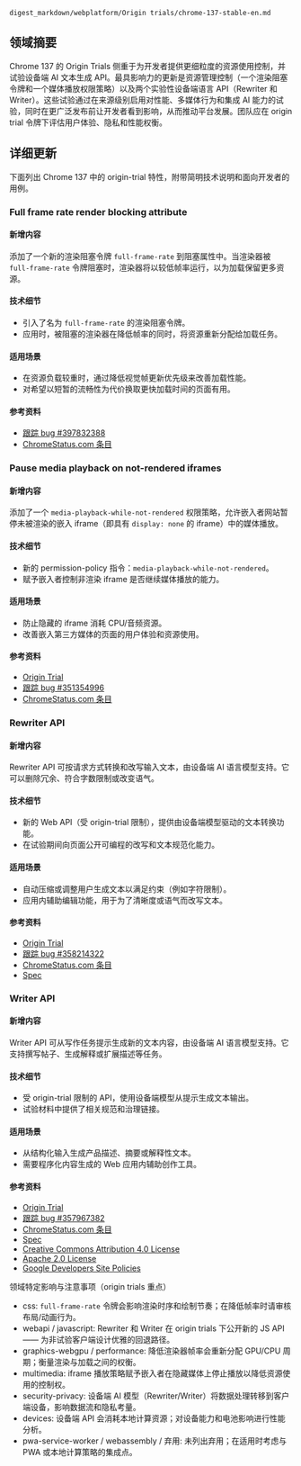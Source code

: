 ```text
digest_markdown/webplatform/Origin trials/chrome-137-stable-en.md
```

## 领域摘要

Chrome 137 的 Origin Trials 侧重于为开发者提供更细粒度的资源使用控制，并试验设备端 AI 文本生成 API。最具影响力的更新是资源管理控制（一个渲染阻塞令牌和一个媒体播放权限策略）以及两个实验性设备端语言 API（Rewriter 和 Writer）。这些试验通过在来源级别启用对性能、多媒体行为和集成 AI 能力的试验，同时在更广泛发布前让开发者看到影响，从而推动平台发展。团队应在 origin trial 令牌下评估用户体验、隐私和性能权衡。

## 详细更新

下面列出 Chrome 137 中的 origin-trial 特性，附带简明技术说明和面向开发者的用例。

### Full frame rate render blocking attribute

#### 新增内容
添加了一个新的渲染阻塞令牌 `full-frame-rate` 到阻塞属性中。当渲染器被 `full-frame-rate` 令牌阻塞时，渲染器将以较低帧率运行，以为加载保留更多资源。

#### 技术细节
- 引入了名为 `full-frame-rate` 的渲染阻塞令牌。
- 应用时，被阻塞的渲染器在降低帧率的同时，将资源重新分配给加载任务。

#### 适用场景
- 在资源负载较重时，通过降低视觉帧更新优先级来改善加载性能。
- 对希望以短暂的流畅性为代价换取更快加载时间的页面有用。

#### 参考资料
- [跟踪 bug #397832388](https://bugs.chromium.org/p/chromium/issues/detail?id=397832388)  
- [ChromeStatus.com 条目](https://chromestatus.com/feature/5109023781429248)

### Pause media playback on not-rendered iframes

#### 新增内容
添加了一个 `media-playback-while-not-rendered` 权限策略，允许嵌入者网站暂停未被渲染的嵌入 iframe（即具有 `display: none` 的 iframe）中的媒体播放。

#### 技术细节
- 新的 permission-policy 指令：`media-playback-while-not-rendered`。
- 赋予嵌入者控制非渲染 iframe 是否继续媒体播放的能力。

#### 适用场景
- 防止隐藏的 iframe 消耗 CPU/音频资源。
- 改善嵌入第三方媒体的页面的用户体验和资源使用。

#### 参考资料
- [Origin Trial](https://developer.chrome.com/origintrials/#/trials/active)  
- [跟踪 bug #351354996](https://bugs.chromium.org/p/chromium/issues/detail?id=351354996)  
- [ChromeStatus.com 条目](https://chromestatus.com/feature/5082854470868992)

### Rewriter API

#### 新增内容
Rewriter API 可按请求方式转换和改写输入文本，由设备端 AI 语言模型支持。它可以删除冗余、符合字数限制或改变语气。

#### 技术细节
- 新的 Web API（受 origin-trial 限制），提供由设备端模型驱动的文本转换功能。
- 在试验期间向页面公开可编程的改写和文本规范化能力。

#### 适用场景
- 自动压缩或调整用户生成文本以满足约束（例如字符限制）。
- 应用内辅助编辑功能，用于为了清晰度或语气而改写文本。

#### 参考资料
- [Origin Trial](https://developer.chrome.com/origintrials/#/trials/active)  
- [跟踪 bug #358214322](https://bugs.chromium.org/p/chromium/issues/detail?id=358214322)  
- [ChromeStatus.com 条目](https://chromestatus.com/feature/5089854436556800)  
- [Spec](https://wicg.github.io/rewriter-api/)

### Writer API

#### 新增内容
Writer API 可从写作任务提示生成新的文本内容，由设备端 AI 语言模型支持。它支持撰写帖子、生成解释或扩展描述等任务。

#### 技术细节
- 受 origin-trial 限制的 API，使用设备端模型从提示生成文本输出。
- 试验材料中提供了相关规范和治理链接。

#### 适用场景
- 从结构化输入生成产品描述、摘要或解释性文本。
- 需要程序化内容生成的 Web 应用内辅助创作工具。

#### 参考资料
- [Origin Trial](https://developer.chrome.com/origintrials/#/trials/active)  
- [跟踪 bug #357967382](https://bugs.chromium.org/p/chromium/issues/detail?id=357967382)  
- [ChromeStatus.com 条目](https://chromestatus.com/feature/5089855470993408)  
- [Spec](https://wicg.github.io/writer-api/)  
- [Creative Commons Attribution 4.0 License](https://creativecommons.org/licenses/by/4.0/)  
- [Apache 2.0 License](https://www.apache.org/licenses/LICENSE-2.0)  
- [Google Developers Site Policies](https://developers.google.com/site-policies)

领域特定影响与注意事项（origin trials 重点）
- css: `full-frame-rate` 令牌会影响渲染时序和绘制节奏；在降低帧率时请审核布局/动画行为。  
- webapi / javascript: Rewriter 和 Writer 在 origin trials 下公开新的 JS API —— 为非试验客户端设计优雅的回退路径。  
- graphics-webgpu / performance: 降低渲染器帧率会重新分配 GPU/CPU 周期；衡量渲染与加载之间的权衡。  
- multimedia: iframe 播放策略赋予嵌入者在隐藏媒体上停止播放以降低资源使用的控制权。  
- security-privacy: 设备端 AI 模型（Rewriter/Writer）将数据处理转移到客户端设备，影响数据流和隐私考量。  
- devices: 设备端 API 会消耗本地计算资源；对设备能力和电池影响进行性能分析。  
- pwa-service-worker / webassembly / 弃用: 未列出弃用；在适用时考虑与 PWA 或本地计算策略的集成点。